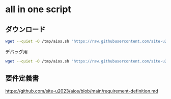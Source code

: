 # all in one script

## ダウンロード

```sh
wget --quiet -O /tmp/aios.sh "https://raw.githubusercontent.com/site-u2023/aios/main/aios.sh?cache_bust=$(date +%s)"; sh /tmp/aios.sh
```

デバッグ用

```sh
wget --quiet -O /tmp/aios.sh "https://raw.githubusercontent.com/site-u2023/aios/main/aios.sh?cache_bust=$(date +%s)"; sh /tmp/aios.sh -d
```

## 要件定義書

https://github.com/site-u2023/aios/blob/main/requirement-definition.md
